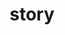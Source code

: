 ---
title: "story"
id: tag.id
permalink: "/tags/story"
videos: [33,54,76,112,149,269,270,361,469,927,1663,2314,2318]
---